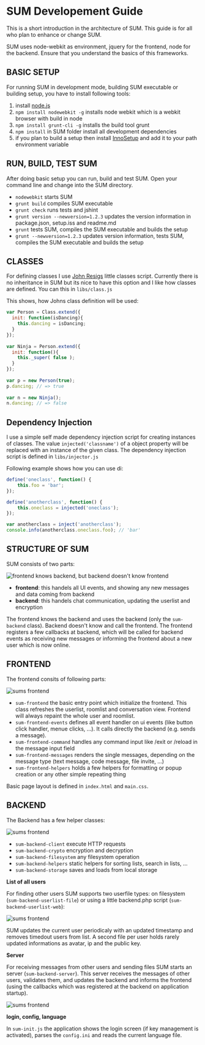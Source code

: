 SUM Developement Guide
======================

This is a short introduction in the architecture of SUM. This guide is for all who plan to enhance or change SUM.

SUM uses node-webkit as environment, jquery for the frontend, node for the backend. Ensure that you understand the basics of this frameworks.


BASIC SETUP
-----------

For running SUM in development mode, building SUM executable or building setup, you have to install following tools:

 1. install [node.js](http://nodejs.org/)
 2. ```npm install nodewebkit -g``` installs node webkit which is a webkit browser with build in node
 3. ```npm install grunt-cli -g``` installs the build tool grunt
 4. ```npm install``` in SUM folder install all development dependencies
 5. if you plan to build a setup then install [InnoSetup](http://www.jrsoftware.org/isinfo.php) and add it to your path environment variable

 
 
RUN, BUILD, TEST SUM
--------------------

After doing basic setup you can run, build and test SUM. Open your command line and change into the SUM directory.

 - ```nodewebkit``` starts SUM
 - ```grunt build``` compiles SUM executable
 - ```grunt check``` runs tests and jshint
 - ```grunt version --newversion=1.2.3``` updates the version information in package.json, setup.iss and readme.md
 - ```grunt``` tests SUM, compiles the SUM executable and builds the setup
 - ```grunt --newversion=1.2.3``` updates version information, tests SUM, compiles the SUM executable and builds the setup


 
CLASSES
-------

For defining classes I use [John Resigs](http://ejohn.org/blog/simple-javascript-inheritance/) little classes script. Currently there is no inheritance in SUM but its nice to have this option and I like how classes are defined. You can this in ``libs/class.js``

This shows, how Johns class definition will be used:
```javascript
var Person = Class.extend({
  init: function(isDancing){
    this.dancing = isDancing;
  }
});
 
var Ninja = Person.extend({
  init: function(){
    this._super( false );
  }
});
 
var p = new Person(true);
p.dancing; // => true
 
var n = new Ninja();
n.dancing; // => false
```



Dependency Injection
--------------------

I use a simple self made dependency injection script for creating instances of classes. The value ``injected('classname')`` of a object property will be replaced with an instance of the given class. The dependency injection script is defined in ``libs/injector.js``

Following example shows how you can use di:

```javascript
define('oneclass', function() {
    this.foo = 'bar';
});

define('anotherclass', function() {
    this.oneclass = injected('oneclass');
});

var anotherclass = inject('anotherclass');
console.info(anotherclass.oneclass.foo); // 'bar'
```



STRUCTURE OF SUM
----------------

SUM consists of two parts:

![frontend knows backend, but backend doesn't know frontend](http://yuml.me/diagram/scruffy;dir:TB/class/%252F%252F%20Cool%20Class%20Diagram,%20%5Bsum-frontend%5D-%3E%5Bsum-backend%5D.png)


 - **frontend**: this handels all UI events, and showing any new messages and data coming from backend
 - **backend**: this handels chat communication, updating the userlist and encryption

The frontend knows the backend and uses the backend (only the ``sum-backend`` class). Backend doesn't know and call the frontend. The frontend registers a few callbacks at backend, which will be called for backend events as receiving new messages or informing the frontend about a new user which is now online.



FRONTEND
--------

The frontend consits of following parts:

![sums frontend](http://yuml.me/diagram/scruffy/class/%5Bsum-frontend%5D-initialize%3E%5Bsum-frontend-events%5D%2C%5Bsum-frontend%5D-renders%20single%20message%3E%5Bsum-frontend-messages%5D%2C%5Bsum-frontend-events%5D-handles%3E%5Bsum-frontend-command%5D%2C%5Bsum-frontend-command%5D-%3E%5Bsum-backend%5D%2C%5Bsum-frontend-events%5D-%3E%5Bsum-backend%5D%2C%5Bsum-frontend-messages%5D-%3E%5Bsum-backend%5D%2C%5Bsum-frontend%5D-%3E%5Bsum-backend%5D)

 - ``sum-frontend`` the basic entry point which initialize the frontend. This class refreshes the userlist, roomlist and conversation view. Frontend will always repaint the whole user and roomlist.
 - ``sum-frontend-events`` defines all event handler on ui events (like button click handler, menue clicks, ...). It calls directly the backend (e.g. sends a message).
 - ``sum-frontend-command`` handles any command input like /exit or /reload in the message input field
 - ``sum-frontend-messages`` renders the single messages, depending on the message type (text message, code message, file invite, ...)
 - ``sum-frontend-helpers`` holds a few helpers for formatting or popup creation or any other simple repeating thing

Basic page layout is defined in ``index.html`` and ``main.css``.

 
BACKEND
-------

The Backend has a few helper classes:

![sums frontend](http://yuml.me/diagram/scruffy;dir:LR/class/%5Bsum-backend%5D-%3E%5Bsum-backend-client%5D%2C%5Bsum-backend%5D-%3E%5Bsum-backend-crypto%5D%2C%5Bsum-backend%5D-%3E%5Bsum-backend-filesystem%5D%2C%5Bsum-backend%5D-%3E%5Bsum-backend-storage%5D%2C%5Bsum-backend%5D-%3E%5Bsum-backend-helpers%5D)

 - ``sum-backend-client`` execute HTTP requests
 - ``sum-backend-crypto`` encryption and decryption
 - ``sum-backend-filesystem`` any filesystem operation
 - ``sum-backend-helpers`` static helpers for sorting lists, search in lists, ...
 - ``sum-backend-storage`` saves and loads from local storage

**List of all users**

For finding other users SUM supports two userfile types: on filesystem (``sum-backend-userlist-file``) or using a little backend.php script (``sum-backend-userlist-web``):

![sums frontend](http://yuml.me/diagram/scruffy;dir:TB/class/%5Bsum-backend-userlist-file%7Csum-backend-userlist-web%5D-updates%20userlist%3E%5Bsum-backend%5D%2C%5Bsum-backend%5D-init%20timer%3E%5Bsum-backend-userlist-file%7Csum-backend-userlist-web%5D)

SUM updates the current user periodicaly with an updated timestamp and removes timedout users from list. A second file per user holds rarely updated informations as avatar, ip and the public key.

**Server**

For receiving messages from other users and sending files  SUM starts an server (```sum-backend-server```). This server receives the messages of other users, validates them, and updates the backend and informs the frontend (using the callbacks which was registered at the backend on application startup).

![sums frontend](http://yuml.me/diagram/scruffy;dir:TB/class/%5Bsum-backend-server%5D-execute%20frontends%20callbacks%3E%5Bsum-backend%5D%2C%5Bsum-backend%5D-start%20server%3E%5Bsum-backend-server%5D)

**login, config, language**

In ``sum-init.js`` the application shows the login screen (if key management is activated), parses the ``config.ini`` and reads the current language file.
